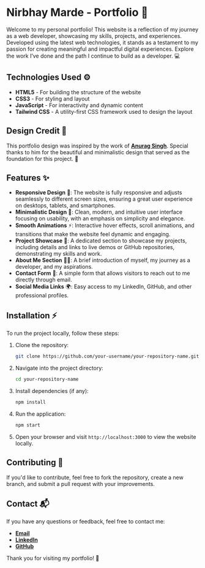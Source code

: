 
# Nirbhay Marde - Portfolio 🚀

Welcome to my personal portfolio! This website is a reflection of my journey as a web developer, showcasing my skills, projects, and experiences. Developed using the latest web technologies, it stands as a testament to my passion for creating meaningful and impactful digital experiences. Explore the work I’ve done and the path I continue to build as a developer. 💻

## Technologies Used ⚙️

- **HTML5** - For building the structure of the website
- **CSS3** - For styling and layout
- **JavaScript** - For interactivity and dynamic content
- **Tailwind CSS** - A utility-first CSS framework used to design the layout

## Design Credit 🎨

This portfolio design was inspired by the work of [**Anurag Singh**](https://github.com/procodrr). Special thanks to him for the beautiful and minimalistic design that served as the foundation for this project. 🙌

## Features ✨

- **Responsive Design** 📱: The website is fully responsive and adjusts seamlessly to different screen sizes, ensuring a great user experience on desktops, tablets, and smartphones.
- **Minimalistic Design** 🌿: Clean, modern, and intuitive user interface focusing on usability, with an emphasis on simplicity and elegance.
- **Smooth Animations** ⚡: Interactive hover effects, scroll animations, and transitions that make the website feel dynamic and engaging.
- **Project Showcase** 📂: A dedicated section to showcase my projects, including details and links to live demos or GitHub repositories, demonstrating my skills and work.
- **About Me Section** 🙋‍♂️: A brief introduction of myself, my journey as a developer, and my aspirations.
- **Contact Form** 📧: A simple form that allows visitors to reach out to me directly through email.
- **Social Media Links** 🌍: Easy access to my LinkedIn, GitHub, and other professional profiles.

## Installation ⚡

To run the project locally, follow these steps:

1. Clone the repository:
    ```bash
   git clone https://github.com/your-username/your-repository-name.git
   ```

2. Navigate into the project directory:
   ```bash
   cd your-repository-name
   ```

3. Install dependencies (if any):
   ```bash
   npm install
   ```

4. Run the application:
   ```bash
   npm start
   ```

5. Open your browser and visit `http://localhost:3000` to view the website locally.

## Contributing 🤝

If you'd like to contribute, feel free to fork the repository, create a new branch, and submit a pull request with your improvements.

## Contact 📬

If you have any questions or feedback, feel free to contact me:

- **[Email](mailto:nirbhaymarde43@gmail.com)**
- **[LinkedIn](https://www.linkedin.com/in/nirbhay-marde-5283932b8/)**
- **[GitHub](https://github.com/Nirbhay21)**

Thank you for visiting my portfolio! 🙏